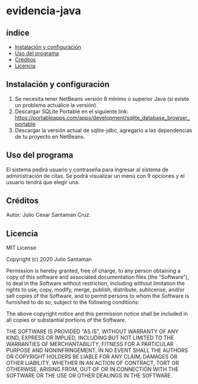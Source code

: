 # evidencia-java

## índice

* [Instalación y configuración](#Instalacion-y-configuración)
* [Uso del programa](#Uso-del-programa)
* [Créditos](#Créditos)
* [Licencia](#Licencia)

## Instalación y configuración
1. Se necesita tener NetBeans versión 8 mínimo o superior Java (si existe un problema actualice la versión).
2. Descargar SQLite Portable en el siguiente link: https://portableapps.com/apps/development/sqlite_database_browser_portable
3. Descargar la versión actual de sqlite-jdbc, agregarlo a las dependencias de tu proyecto en NetBeans.

## Uso del programa
El sistema pedirá usuario y contraseña para ingresar al sistema de administración de citas.
Se podrá visualizar un menú con 9 opciones y el usuario tendrá que elegir una.

## Créditos

Autor: Julio Cesar Santaman Cruz.

## Licencia

MIT License

Copyright (c) 2020 Julio Santaman

Permission is hereby granted, free of charge, to any person obtaining a copy
of this software and associated documentation files (the "Software"), to deal
in the Software without restriction, including without limitation the rights
to use, copy, modify, merge, publish, distribute, sublicense, and/or sell
copies of the Software, and to permit persons to whom the Software is
furnished to do so, subject to the following conditions:

The above copyright notice and this permission notice shall be included in all
copies or substantial portions of the Software.

THE SOFTWARE IS PROVIDED "AS IS", WITHOUT WARRANTY OF ANY KIND, EXPRESS OR
IMPLIED, INCLUDING BUT NOT LIMITED TO THE WARRANTIES OF MERCHANTABILITY,
FITNESS FOR A PARTICULAR PURPOSE AND NONINFRINGEMENT. IN NO EVENT SHALL THE
AUTHORS OR COPYRIGHT HOLDERS BE LIABLE FOR ANY CLAIM, DAMAGES OR OTHER
LIABILITY, WHETHER IN AN ACTION OF CONTRACT, TORT OR OTHERWISE, ARISING FROM,
OUT OF OR IN CONNECTION WITH THE SOFTWARE OR THE USE OR OTHER DEALINGS IN THE
SOFTWARE.

